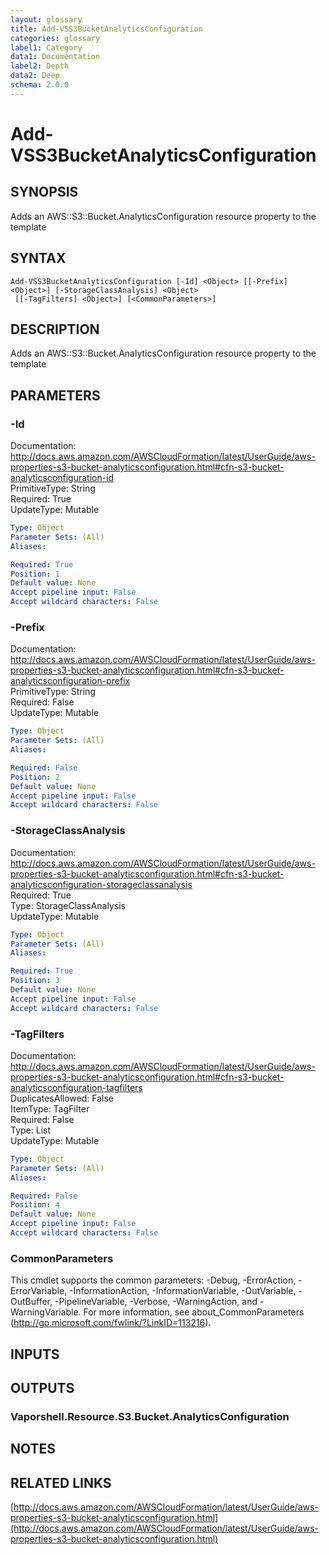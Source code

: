 ```yaml
---
layout: glossary
title: Add-VSS3BucketAnalyticsConfiguration
categories: glossary
label1: Category
data1: Documentation
label2: Depth
data2: Deep
schema: 2.0.0
---
```


# Add-VSS3BucketAnalyticsConfiguration

## SYNOPSIS
Adds an AWS::S3::Bucket.AnalyticsConfiguration resource property to the template

## SYNTAX

```
Add-VSS3BucketAnalyticsConfiguration [-Id] <Object> [[-Prefix] <Object>] [-StorageClassAnalysis] <Object>
 [[-TagFilters] <Object>] [<CommonParameters>]
```

## DESCRIPTION
Adds an AWS::S3::Bucket.AnalyticsConfiguration resource property to the template

## PARAMETERS

### -Id
Documentation: http://docs.aws.amazon.com/AWSCloudFormation/latest/UserGuide/aws-properties-s3-bucket-analyticsconfiguration.html#cfn-s3-bucket-analyticsconfiguration-id    
PrimitiveType: String    
Required: True    
UpdateType: Mutable

```yaml
Type: Object
Parameter Sets: (All)
Aliases:

Required: True
Position: 1
Default value: None
Accept pipeline input: False
Accept wildcard characters: False
```

### -Prefix
Documentation: http://docs.aws.amazon.com/AWSCloudFormation/latest/UserGuide/aws-properties-s3-bucket-analyticsconfiguration.html#cfn-s3-bucket-analyticsconfiguration-prefix    
PrimitiveType: String    
Required: False    
UpdateType: Mutable

```yaml
Type: Object
Parameter Sets: (All)
Aliases:

Required: False
Position: 2
Default value: None
Accept pipeline input: False
Accept wildcard characters: False
```

### -StorageClassAnalysis
Documentation: http://docs.aws.amazon.com/AWSCloudFormation/latest/UserGuide/aws-properties-s3-bucket-analyticsconfiguration.html#cfn-s3-bucket-analyticsconfiguration-storageclassanalysis    
Required: True    
Type: StorageClassAnalysis    
UpdateType: Mutable

```yaml
Type: Object
Parameter Sets: (All)
Aliases:

Required: True
Position: 3
Default value: None
Accept pipeline input: False
Accept wildcard characters: False
```

### -TagFilters
Documentation: http://docs.aws.amazon.com/AWSCloudFormation/latest/UserGuide/aws-properties-s3-bucket-analyticsconfiguration.html#cfn-s3-bucket-analyticsconfiguration-tagfilters    
DuplicatesAllowed: False    
ItemType: TagFilter    
Required: False    
Type: List    
UpdateType: Mutable

```yaml
Type: Object
Parameter Sets: (All)
Aliases:

Required: False
Position: 4
Default value: None
Accept pipeline input: False
Accept wildcard characters: False
```

### CommonParameters
This cmdlet supports the common parameters: -Debug, -ErrorAction, -ErrorVariable, -InformationAction, -InformationVariable, -OutVariable, -OutBuffer, -PipelineVariable, -Verbose, -WarningAction, and -WarningVariable.
For more information, see about_CommonParameters (http://go.microsoft.com/fwlink/?LinkID=113216).

## INPUTS

## OUTPUTS

### Vaporshell.Resource.S3.Bucket.AnalyticsConfiguration

## NOTES

## RELATED LINKS

[http://docs.aws.amazon.com/AWSCloudFormation/latest/UserGuide/aws-properties-s3-bucket-analyticsconfiguration.html](http://docs.aws.amazon.com/AWSCloudFormation/latest/UserGuide/aws-properties-s3-bucket-analyticsconfiguration.html)

